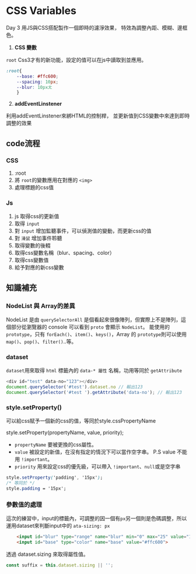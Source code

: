 # CSS Variables
Day 3 用JS與CSS搭配製作一個即時的濾淨效果， 特效為調整內距、模糊、邊框色。

1. **CSS 變數**

`root` Css3才有的新功能，設定的值可以在js中讀取到並應用。
```css
:root{
    --base: #ffc600;
    --spacing: 10px;
    --blur: 10pxㄤ
    }
```

2. **addEventLinstener**

利用addEventLinstener來綁HTML的控制桿，
並更新值到CSS變數中來達到即時調整的效果


## code流程 

### CSS 

1. :root
2. 將 `root`的變數應用在對應的 `<img>`
3. 處理標題的css值

### Js 

1. js 取得css的更新值
2. 取得 `input` 
3. 對 `input` 增加監聽事件，可以偵測值的變動，而更新css的值
4. 對 `滑鼠` 增加事件聆聽
5. 取得變數的後輟
6. 取得css變數名稱（blur、spacing、color）
7. 取得css變數值
8. 給予對應的新css變數

## 知識補充

### NodeList 與 Array的差異

NodeList 是由 `querySelectorAll` 是個看起來很像陣列，但實際上不是陣列，這個部分從瀏覽器的 console 可以看到 `proto` 會顯示 `NodeList`。
能使用的 `prototype`，只有 `forEach()`、`item()`、`keys()`，Array 的 `prototype`則可以使用 `map()`、`pop()`、`filter()`..等。

### dataset 

`dataset`用來取得 `html` 標籤內的 `data-* 屬性` 名稱，功用等同於 `getAttribute`

````javascript
<div id="test" data-no="123"></div>
document.querySelector('#test').dataset.no // 輸出123
document.querySelector('#test ').getAttribute('data-no'); // 輸出123
````
### style.setProperty()

可以給css賦予一個新的css的值，等同於style.cssPropertyName

style.setProperty(propertyName, value, priority);

- `propertyName` 要被更換的css屬性。
- `value` 被設定的新值，在沒有指定的情況下可以當作空字串。
P.S value 不能用 `!important`。
- `priority` 用來設定css的優先級，可以帶入 `!important`、`null`或是空字串

````css
style.setProperty('padding', '15px');
/* 等同於 */
style.padding = '15px';
````

### 參數值的處理

這次的練習中，input的標籤內，可調整的因一個有`px`另一個則是色碼調整，所以運用dataset來判斷input中的 `ata-sizing: px`

````html
    <input id="blur" type="range" name="blur" min="0" max="25" value="10" data-sizing="px">
    <input id="base" type="color" name="base" value="#ffc600">
````
透過 dataset.sizing 來取得屬性值。

````javascript
const suffix = this.dataset.sizing || ''; 
````

